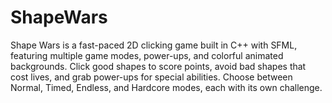 # ShapeWars
Shape Wars is a fast-paced 2D clicking game built in C++ with SFML, featuring multiple game modes, power-ups, and colorful animated backgrounds. Click good shapes to score points, avoid bad shapes that cost lives, and grab power-ups for special abilities. Choose between Normal, Timed, Endless, and Hardcore modes, each with its own challenge.
